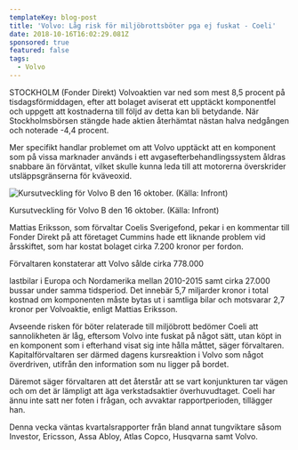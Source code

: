 ```yaml
---
templateKey: blog-post
title: 'Volvo: Låg risk för miljöbrottsböter pga ej fuskat - Coeli'
date: 2018-10-16T16:02:29.081Z
sponsored: true
featured: false
tags:
  - Volvo
---
```

STOCKHOLM (Fonder Direkt) Volvoaktien var ned som mest 8,5 procent på tisdagsförmiddagen, efter att bolaget aviserat ett upptäckt komponentfel och uppgett att kostnaderna till följd av detta kan bli betydande. När Stockholmsbörsen stängde hade aktien återhämtat nästan halva nedgången och noterade -4,4 procent.



Mer specifikt handlar problemet om att Volvo upptäckt att en komponent som på vissa marknader används i ett avgasefterbehandlingssystem åldras snabbare än förväntat, vilket skulle kunna leda till att motorerna överskrider utsläppsgränserna för kväveoxid. 

![Kursutveckling för Volvo B den 16 oktober. (Källa: Infront)](/img/562056901.png)

<span class="image-caption">Kursutveckling för Volvo B den 16 oktober. (Källa: Infront)</span>

Mattias Eriksson, som förvaltar Coelis Sverigefond, pekar i en kommentar till Fonder Direkt på att företaget Cummins hade ett liknande problem vid årsskiftet, som har kostat bolaget cirka 7.200 kronor per fordon.



Förvaltaren konstaterar att Volvo sålde cirka 778.000 



lastbilar i Europa och Nordamerika mellan 2010-2015 samt cirka 27.000 bussar under samma tidsperiod. Det innebär 5,7 miljarder kronor i total kostnad om komponenten måste bytas ut i samtliga bilar och motsvarar 2,7 kronor per Volvoaktie, enligt Mattias Eriksson.



Avseende risken för böter relaterade till miljöbrott bedömer Coeli att sannolikheten är låg, eftersom Volvo inte fuskat på något sätt, utan köpt in en komponent som i efterhand visat sig inte hålla måttet, säger förvaltaren. Kapitalförvaltaren ser därmed dagens kursreaktion i Volvo som något överdriven, utifrån den information som nu ligger på bordet.



Däremot säger förvaltaren att det återstår att se vart konjunkturen tar vägen och om det är lämpligt att äga verkstadsaktier överhuvudtaget. Coeli har ännu inte satt ner foten i frågan, och avvaktar rapportperioden, tillägger han.



Denna vecka väntas kvartalsrapporter från bland annat tungviktare såsom Investor, Ericsson, Assa Abloy, Atlas Copco, Husqvarna samt Volvo.
